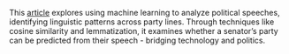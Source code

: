 This [article](https://sageinkwell.medium.com/biden-deciphered-a-breakdown-of-100-senators-speech-patterns-681db0e85203) explores using machine learning to analyze political speeches, identifying linguistic patterns across party lines. Through techniques like cosine similarity and lemmatization, it examines whether a senator’s party can be predicted from their speech - bridging technology and politics.
